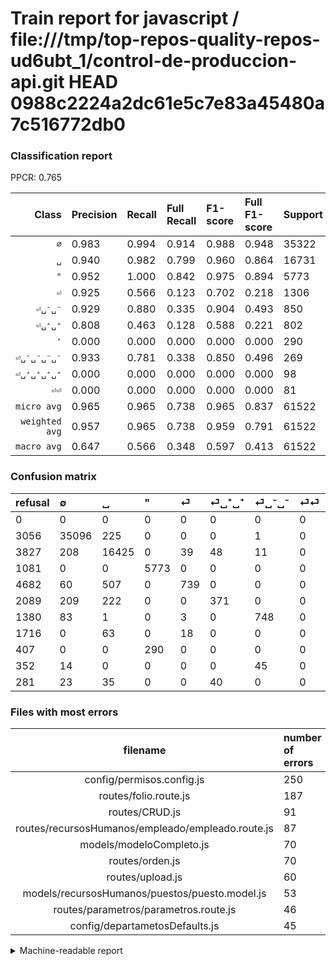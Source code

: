 # Train report for javascript / file:///tmp/top-repos-quality-repos-ud6ubt_1/control-de-produccion-api.git HEAD 0988c2224a2dc61e5c7e83a45480a7c516772db0

### Classification report

PPCR: 0.765

| Class | Precision | Recall | Full Recall | F1-score | Full F1-score | Support | Full Support | PPCR |
|------:|:----------|:-------|:------------|:---------|:---------|:--------|:-------------|:-----|
| `∅` | 0.983| 0.994| 0.914| 0.988| 0.948| 35322| 38378| 0.920 |
| `␣` | 0.940| 0.982| 0.799| 0.960| 0.864| 16731| 20558| 0.814 |
| `"` | 0.952| 1.000| 0.842| 0.975| 0.894| 5773| 6854| 0.842 |
| `⏎` | 0.925| 0.566| 0.123| 0.702| 0.218| 1306| 5988| 0.218 |
| `⏎␣⁻␣⁻` | 0.929| 0.880| 0.335| 0.904| 0.493| 850| 2230| 0.381 |
| `⏎␣⁺␣⁺` | 0.808| 0.463| 0.128| 0.588| 0.221| 802| 2891| 0.277 |
| `'` | 0.000| 0.000| 0.000| 0.000| 0.000| 290| 697| 0.416 |
| `⏎␣⁻␣⁻␣⁻␣⁻` | 0.933| 0.781| 0.338| 0.850| 0.496| 269| 621| 0.433 |
| `⏎␣⁺␣⁺␣⁺␣⁺` | 0.000| 0.000| 0.000| 0.000| 0.000| 98| 379| 0.259 |
| `⏎⏎` | 0.000| 0.000| 0.000| 0.000| 0.000| 81| 1797| 0.045 |
| `micro avg` | 0.965| 0.965| 0.738| 0.965| 0.837| 61522| 80393| 0.765 |
| `weighted avg` | 0.957| 0.965| 0.738| 0.959| 0.791| 61522| 80393| 0.765 |
| `macro avg` | 0.647| 0.566| 0.348| 0.597| 0.413| 61522| 80393| 0.765 |

### Confusion matrix

|refusal|  ∅| ␣| "| ⏎| ⏎␣⁺␣⁺| ⏎␣⁻␣⁻| ⏎⏎| '| ⏎␣⁻␣⁻␣⁻␣⁻| ⏎␣⁺␣⁺␣⁺␣⁺| 
|:---|:---|:---|:---|:---|:---|:---|:---|:---|:---|:---|
|0 |0 |0 |0 |0 |0 |0 |0 |0 |0 |0 |
|3056 |35096 |225 |0 |0 |0 |1 |0 |0 |0 |0 |
|3827 |208 |16425 |0 |39 |48 |11 |0 |0 |0 |0 |
|1081 |0 |0 |5773 |0 |0 |0 |0 |0 |0 |0 |
|4682 |60 |507 |0 |739 |0 |0 |0 |0 |0 |0 |
|2089 |209 |222 |0 |0 |371 |0 |0 |0 |0 |0 |
|1380 |83 |1 |0 |3 |0 |748 |0 |0 |15 |0 |
|1716 |0 |63 |0 |18 |0 |0 |0 |0 |0 |0 |
|407 |0 |0 |290 |0 |0 |0 |0 |0 |0 |0 |
|352 |14 |0 |0 |0 |0 |45 |0 |0 |210 |0 |
|281 |23 |35 |0 |0 |40 |0 |0 |0 |0 |0 |

### Files with most errors

| filename | number of errors|
|:----:|:-----|
| config/permisos.config.js | 250 |
| routes/folio.route.js | 187 |
| routes/CRUD.js | 91 |
| routes/recursosHumanos/empleado/empleado.route.js | 87 |
| models/modeloCompleto.js | 70 |
| routes/orden.js | 70 |
| routes/upload.js | 60 |
| models/recursosHumanos/puestos/puesto.model.js | 53 |
| routes/parametros/parametros.route.js | 46 |
| config/departametosDefaults.js | 45 |

<details>
    <summary>Machine-readable report</summary>
```json
{
  "cl_report": {"\"": {"f1-score": 0.9754984792159513, "precision": 0.9521688932871516, "recall": 1.0, "support": 5773}, "\u0027": {"f1-score": 0.0, "precision": 0.0, "recall": 0.0, "support": 290}, "macro avg": {"f1-score": 0.5968872566737877, "precision": 0.6470906636427056, "recall": 0.5664424903023257, "support": 61522}, "micro avg": {"f1-score": 0.9648906082377036, "precision": 0.9648906082377036, "recall": 0.9648906082377036, "support": 61522}, "weighted avg": {"f1-score": 0.9589494718030871, "precision": 0.9565379601063715, "recall": 0.9648906082377036, "support": 61522}, "\u2205": {"f1-score": 0.9884108991058228, "precision": 0.9832740313226683, "recall": 0.9936017213068342, "support": 35322}, "\u23ce": {"f1-score": 0.7021377672209026, "precision": 0.9249061326658323, "recall": 0.5658499234303216, "support": 1306}, "\u23ce\u23ce": {"f1-score": 0.0, "precision": 0.0, "recall": 0.0, "support": 81}, "\u23ce\u2423\u207a\u2423\u207a": {"f1-score": 0.5884218873909596, "precision": 0.8082788671023965, "recall": 0.4625935162094763, "support": 802}, "\u23ce\u2423\u207a\u2423\u207a\u2423\u207a\u2423\u207a": {"f1-score": 0.0, "precision": 0.0, "recall": 0.0, "support": 98}, "\u23ce\u2423\u207b\u2423\u207b": {"f1-score": 0.9039274924471299, "precision": 0.929192546583851, "recall": 0.88, "support": 850}, "\u23ce\u2423\u207b\u2423\u207b\u2423\u207b\u2423\u207b": {"f1-score": 0.8502024291497976, "precision": 0.9333333333333333, "recall": 0.7806691449814126, "support": 269}, "\u2423": {"f1-score": 0.9602736122073138, "precision": 0.9397528321318228, "recall": 0.9817105970952125, "support": 16731}},
  "cl_report_full": {"\"": {"f1-score": 0.8938608035921654, "precision": 0.9521688932871516, "recall": 0.8422818791946308, "support": 6854}, "\u0027": {"f1-score": 0.0, "precision": 0.0, "recall": 0.0, "support": 697}, "macro avg": {"f1-score": 0.41337792975944565, "precision": 0.6470906636427056, "recall": 0.3481056229013059, "support": 80393}, "micro avg": {"f1-score": 0.8365852799210794, "precision": 0.9648906082377036, "recall": 0.7383976216834799, "support": 80393}, "weighted avg": {"f1-score": 0.7911333603768946, "precision": 0.9218273555873714, "recall": 0.7383976216834799, "support": 80393}, "\u2205": {"f1-score": 0.947631326700058, "precision": 0.9832740313226683, "recall": 0.9144822554588566, "support": 38378}, "\u23ce": {"f1-score": 0.2177692647708855, "precision": 0.9249061326658323, "recall": 0.12341349365397461, "support": 5988}, "\u23ce\u23ce": {"f1-score": 0.0, "precision": 0.0, "recall": 0.0, "support": 1797}, "\u23ce\u2423\u207a\u2423\u207a": {"f1-score": 0.22149253731343285, "precision": 0.8082788671023965, "recall": 0.12832929782082325, "support": 2891}, "\u23ce\u2423\u207a\u2423\u207a\u2423\u207a\u2423\u207a": {"f1-score": 0.0, "precision": 0.0, "recall": 0.0, "support": 379}, "\u23ce\u2423\u207b\u2423\u207b": {"f1-score": 0.4929159802306424, "precision": 0.929192546583851, "recall": 0.33542600896860986, "support": 2230}, "\u23ce\u2423\u207b\u2423\u207b\u2423\u207b\u2423\u207b": {"f1-score": 0.4964539007092199, "precision": 0.9333333333333333, "recall": 0.33816425120772947, "support": 621}, "\u2423": {"f1-score": 0.8636554842780524, "precision": 0.9397528321318228, "recall": 0.7989590427084347, "support": 20558}},
  "ppcr": 0.765265632579951
}
```
</details>
